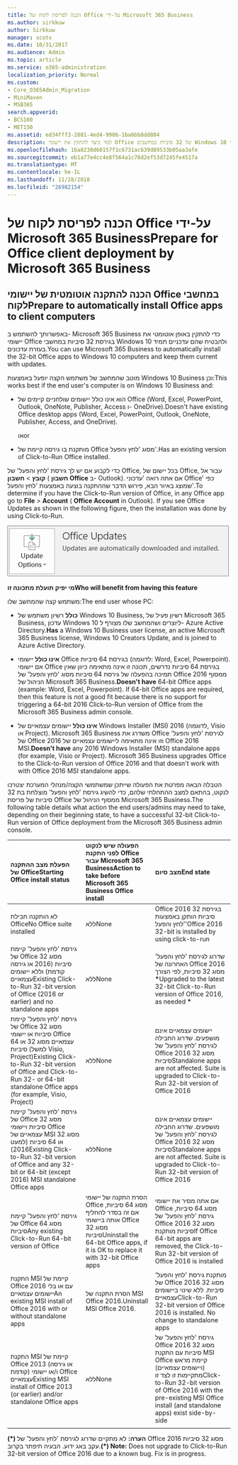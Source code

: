 ```yaml
---
title: הכנה לפריסת לקוח של Office על-ידי Microsoft 365 Business
ms.author: sirkkuw
author: Sirkkuw
manager: scotv
ms.date: 10/31/2017
ms.audience: Admin
ms.topic: article
ms.service: o365-administration
localization_priority: Normal
ms.custom:
- Core_O365Admin_Migration
- MiniMaven
- MSB365
search.appverid:
- BCS160
- MET150
ms.assetid: ed34fff3-2881-4ed4-9906-1ba6bb8dd804
description: למד כיצד להתקין את יישומי Office של 32 סיביות במחשבים Windows 10 וכיצד במצב עדכני.
ms.openlocfilehash: 16a8230d60157f1c6731ac639d89533b05aa3afe
ms.sourcegitcommit: eb1a77e4cc4e8f564a1c78d2ef53d7245fe4517a
ms.translationtype: MT
ms.contentlocale: he-IL
ms.lasthandoff: 11/28/2018
ms.locfileid: "26982154"
---
```

# <a name="prepare-for-office-client-deployment-by-microsoft-365-business"></a><span data-ttu-id="1e6df-103">הכנה לפריסת לקוח של Office על-ידי Microsoft 365 Business</span><span class="sxs-lookup"><span data-stu-id="1e6df-103">Prepare for Office client deployment by Microsoft 365 Business</span></span>

## <a name="prepare-to-automatically-install-office-apps-to-client-computers"></a><span data-ttu-id="1e6df-104">הכנה להתקנה אוטומטית של יישומי Office במחשבי לקוח</span><span class="sxs-lookup"><span data-stu-id="1e6df-104">Prepare to automatically install Office apps to client computers</span></span>

<span data-ttu-id="1e6df-105">באפשרותך להשתמש ב- Microsoft 365 Business כדי להתקין באופן אוטומטי את יישומי Office בגירסת 32 סיביות במחשבי Windows 10 ולהבטיח שהם עדכניים תמיד בעזרת עדכונים.</span><span class="sxs-lookup"><span data-stu-id="1e6df-105">You can use Microsoft 365 Business to automatically install the 32-bit Office apps to Windows 10 computers and keep them current with updates.</span></span>
  
<span data-ttu-id="1e6df-106">מוטב שהמחשב של משתמש הקצה יופעל באמצעות Windows 10 Business וכן:</span><span class="sxs-lookup"><span data-stu-id="1e6df-106">This works best if the end user's computer is on Windows 10 Business and:</span></span>
  
- <span data-ttu-id="1e6df-107">הוא אינו כולל יישומים שולחניים קיימים של Office (‏Word, ‏Excel, ‏PowerPoint, ‏Outlook, ‏OneNote, ‏Publisher, ‏Access ו- OneDrive).</span><span class="sxs-lookup"><span data-stu-id="1e6df-107">Doesn't have existing Office desktop apps (Word, Excel, PowerPoint, Outlook, OneNote, Publisher, Access, and OneDrive).</span></span>
    
    <span data-ttu-id="1e6df-108">או</span><span class="sxs-lookup"><span data-stu-id="1e6df-108">or</span></span>
    
- <span data-ttu-id="1e6df-109">מותקנת בו גירסה קיימת של Office מסוג 'לחץ והפעל'.</span><span class="sxs-lookup"><span data-stu-id="1e6df-109">Has an existing version of Click-to-Run Office installed.</span></span>
    
<span data-ttu-id="1e6df-p101">כדי לקבוע אם יש לך גירסת 'לחץ והפעל' של Office, בכל יישום של Office, עבור אל **קובץ** \> **חשבון** ( **חשבון Office** ב- Outlook). אם אתה רואה 'עדכוני Office' כפי שמוצג באיור הבא, פירוש הדבר שההתקנה בוצעה באמצעות 'לחץ והפעל'.</span><span class="sxs-lookup"><span data-stu-id="1e6df-p101">To determine if you have the Click-to-Run version of Office, in any Office app go to **File** \> **Account** ( **Office Account** in Outlook). If you see Office Updates as shown in the following figure, then the installation was done by using Click-to-Run.</span></span> 
  
![Screenshot of Office updates in Office app Account](media/e3439380-fa43-4ed6-ae5d-64851c297df5.png)
  
 <span data-ttu-id="1e6df-113">**מי יפיק תועלת מתכונה זו**</span><span class="sxs-lookup"><span data-stu-id="1e6df-113">**Who will benefit from having this feature**</span></span>
  
<span data-ttu-id="1e6df-114">משתמש קצה שהמחשב שלו:</span><span class="sxs-lookup"><span data-stu-id="1e6df-114">The end user whose PC:</span></span>
  
- <span data-ttu-id="1e6df-115">**כולל** רשיון משתמש של Windows 10 Business, רשיון פעיל של Microsoft 365 Business, עדכון Windows 10 ליוצרים ושהמחשב שלו מצורף ל- Azure Active Directory.</span><span class="sxs-lookup"><span data-stu-id="1e6df-115">**Has**  a Windows 10 Business user license, an active Microsoft 365 Business license, Windows 10 Creators Update, and is joined to Azure Active Directory.</span></span> 
    
- <span data-ttu-id="1e6df-p102">**אינו כולל** יישומי Office בגירסת 64 סיביות (לדוגמה: Word,‏ Excel,‏ Powerpoint). אם יישומי Office בגירסת 64 סיביות נדרשים, תכונה זו אינה מתאימה כיוון שאין תמיכה בהפעלה של גירסת 64 סיביות מסוג 'לחץ והפעל' של Office 2016 ממסוף הניהול של Microsoft 365 Business.</span><span class="sxs-lookup"><span data-stu-id="1e6df-p102">**Doesn't have** 64-bit Office apps (example: Word, Excel, Powerpoint). If 64-bit Office apps are required, then this feature is not a good fit because there is no support for triggering a 64-bit 2016 Click-to-Run version of Office from the Microsoft 365 Business admin console.</span></span> 
    
- <span data-ttu-id="1e6df-p103">**אינו כולל** יישומים עצמאיים של Windows Installer (MSI) 2016 (לדוגמה, Visio או Project). Microsoft 365 Business משדרג את Office לגירסת 'לחץ והפעל' של Office 2016 וזו אינה מתאימה ליישומים עצמאיים של Office 2016 MSI.</span><span class="sxs-lookup"><span data-stu-id="1e6df-p103">**Doesn't have** any 2016 Windows Installer (MSI) standalone apps (for example, Visio or Project). Microsoft 365 Business upgrades Office to the Click-to-Run version of Office 2016 and that doesn't work with with Office 2016 MSI standalone apps.</span></span> 
    
<span data-ttu-id="1e6df-120">הטבלה הבאה מפרטת את הפעולה שייתכן שמשתמשי הקצה/מנהלי המערכת יצטרכו לנקוט, בהתאם למצב ההתחלתי שלהם, כדי להשיג גירסת 'לחץ והפעל' מוצלחת בת 32 סיביות של פריסת Office ממסוף הניהול של Microsoft 365 Business.</span><span class="sxs-lookup"><span data-stu-id="1e6df-120">The following table details what action the end users/admins may need to take, depending on their beginning state, to have a successful 32-bit Click-to-Run version of Office deployment from the Microsoft 365 Business admin console.</span></span>
  
|<span data-ttu-id="1e6df-121">**הפעלת מצב ההתקנה של Office**</span><span class="sxs-lookup"><span data-stu-id="1e6df-121">**Starting Office install status**</span></span>|<span data-ttu-id="1e6df-122">**הפעולה שיש לנקוט לפני התקנת Office עבור Microsoft 365 Business**</span><span class="sxs-lookup"><span data-stu-id="1e6df-122">**Action to take before Microsoft 365 Business Office install**</span></span>|<span data-ttu-id="1e6df-123">**מצב סיום**</span><span class="sxs-lookup"><span data-stu-id="1e6df-123">**End state**</span></span>|
|:-----|:-----|:-----|
|<span data-ttu-id="1e6df-124">לא הותקנה חבילת Office</span><span class="sxs-lookup"><span data-stu-id="1e6df-124">No Office suite installed</span></span>  <br/> |<span data-ttu-id="1e6df-125">ללא</span><span class="sxs-lookup"><span data-stu-id="1e6df-125">None</span></span>  <br/> |<span data-ttu-id="1e6df-126">Office 2016 בגירסת 32 סיביות הותקן באמצעות 'לחץ והפעל'</span><span class="sxs-lookup"><span data-stu-id="1e6df-126">Office 2016 32-bit is installed by using click-to-run</span></span>  <br/> |
|<span data-ttu-id="1e6df-127">גירסת 'לחץ והפעל' קיימת של Office מסוג 32 סיביות (2016 או גירסה קודמת) וללא יישומים עצמאיים</span><span class="sxs-lookup"><span data-stu-id="1e6df-127">Existing Click-to-Run 32-bit version of Office (2016 or earlier) and no standalone apps</span></span>  <br/> |<span data-ttu-id="1e6df-128">ללא</span><span class="sxs-lookup"><span data-stu-id="1e6df-128">None</span></span>  <br/> |<span data-ttu-id="1e6df-129">שדרוג לגירסת 'לחץ והפעל' האחרונה של Office 2016 מסוג 32 סיביות, לפי הצורך **\***</span><span class="sxs-lookup"><span data-stu-id="1e6df-129">Upgraded to the latest 32-bit Click-to-Run version of Office 2016, as needed **\***</span></span> <br/> |
|<span data-ttu-id="1e6df-130">גירסת 'לחץ והפעל' קיימת של Office מסוג 32 סיביות או יישומי Office עצמאיים מסוג 32 או 64 סיביות (למשל Visio, ‏Project)</span><span class="sxs-lookup"><span data-stu-id="1e6df-130">Existing Click-to-Run 32-bit version of Office and Click-to-Run 32- or 64-bit standalone Office apps (for example, Visio, Project)</span></span>  <br/> |<span data-ttu-id="1e6df-131">ללא</span><span class="sxs-lookup"><span data-stu-id="1e6df-131">None</span></span>  <br/> |<span data-ttu-id="1e6df-p104">יישומים עצמאיים אינם מושפעים. שדרוג החבילה לגירסת 'לחץ והפעל' של Office 2016 מסוג 32 סיביות</span><span class="sxs-lookup"><span data-stu-id="1e6df-p104">Standalone apps are not affected. Suite is upgraded to Click-to-Run 32-bit version of Office 2016</span></span>  <br/> |
|<span data-ttu-id="1e6df-134">גירסת 'לחץ והפעל' קיימת של Office מסוג 32 סיביות ויישומי Office עצמאיים של MSI מסוג 32 או 64 סיביות (למעט 2016)</span><span class="sxs-lookup"><span data-stu-id="1e6df-134">Existing Click-to-Run 32-bit version of Office and any 32-bit or 64-bit (except 2016) MSI standalone Office apps</span></span>  <br/> |<span data-ttu-id="1e6df-135">ללא</span><span class="sxs-lookup"><span data-stu-id="1e6df-135">None</span></span>  <br/> |<span data-ttu-id="1e6df-p105">יישומים עצמאיים אינם מושפעים. שדרוג החבילה לגירסת 'לחץ והפעל' של Office 2016 מסוג 32 סיביות</span><span class="sxs-lookup"><span data-stu-id="1e6df-p105">Standalone apps are not affected. Suite is upgraded to Click-to-Run 32-bit version of Office 2016</span></span>  <br/> ||||
|<span data-ttu-id="1e6df-138">גירסת 'לחץ והפעל' קיימת של Office מסוג 64 סיביות</span><span class="sxs-lookup"><span data-stu-id="1e6df-138">Any existing Click-to-Run 64-bit version of Office</span></span>  <br/> |<span data-ttu-id="1e6df-139">הסרת התקנה של יישומי Office מסוג 64 סיביות, אם זה בסדר להחליף אותה ביישומי Office מסוג 32 סיביות</span><span class="sxs-lookup"><span data-stu-id="1e6df-139">Uninstall the 64-bit Office apps, if it is OK to replace it with 32-bit Office apps</span></span>  <br/> |<span data-ttu-id="1e6df-140">אם אתה מסיר את יישומי Office מסוג 64 סיביות, גירסת 'לחץ והפעל' של Office 2016 מסוג 32 סיביות מותקנת</span><span class="sxs-lookup"><span data-stu-id="1e6df-140">If Office 64-bit apps are removed, the Click-to-Run 32-bit version of Office 2016 is installed</span></span>  <br/> |
|<span data-ttu-id="1e6df-141">התקנת MSI קיימת של Office 2016 עם או בלי יישומים עצמאיים</span><span class="sxs-lookup"><span data-stu-id="1e6df-141">An existing MSI install of Office 2016 with or without standalone apps</span></span>  <br/> |<span data-ttu-id="1e6df-142">הסרת התקנה של MSI Office 2016.</span><span class="sxs-lookup"><span data-stu-id="1e6df-142">Uninstall MSI Office 2016.</span></span>  <br/> |<span data-ttu-id="1e6df-p106">מותקנת גירסת 'לחץ והפעל' של Office 2016 מסוג 32 סיביות. ללא שינוי ביישומים עצמאיים</span><span class="sxs-lookup"><span data-stu-id="1e6df-p106">Click-to-Run 32-bit version of Office 2016 is installed. No change to standalone apps</span></span>  <br/> |
|<span data-ttu-id="1e6df-145">התקנת MSI קיימת של Office 2013 (או גירסה קודמת) ו/או יישומי Office עצמאיים</span><span class="sxs-lookup"><span data-stu-id="1e6df-145">Existing MSI install of Office 2013 (or earlier) and/or standalone Office apps</span></span>  <br/> |<span data-ttu-id="1e6df-146">ללא</span><span class="sxs-lookup"><span data-stu-id="1e6df-146">None</span></span>  <br/> |<span data-ttu-id="1e6df-147">גירסת 'לחץ והפעל' של Office 2016 מסוג 32 סיביות עם התקנת MSI Office קיימת מראש (ויישומים עצמאיים) מתקיימות זו לצד זו</span><span class="sxs-lookup"><span data-stu-id="1e6df-147">Click-to-Run 32-bit version of Office 2016 with the pre-existing MSI Office install (and standalone apps) exist side-by-side</span></span>  <br/> |
||||
   
 <span data-ttu-id="1e6df-p107">**(\*) הערה:** לא מתקיים שדרוג לגירסת 'לחץ והפעל' של Office 2016 מסוג 32 סיביות עקב באג ידוע. הבעיה תיפתר בקרוב.</span><span class="sxs-lookup"><span data-stu-id="1e6df-p107">**(\*) Note:** Does not upgrade to Click-to-Run 32-bit version of Office 2016 due to a known bug. Fix is in progress.</span></span> 
  


